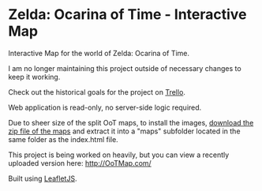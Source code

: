 # Zelda: Ocarina of Time - Interactive Map
Interactive Map for the world of Zelda: Ocarina of Time.

I am no longer maintaining this project outside of necessary changes to keep it working.

Check out the historical goals for the project on [Trello](https://trello.com/b/DSrWWi3Z/ocarina-of-time-interactive-map).

Web application is read-only, no server-side logic required.

Due to sheer size of the split OoT maps, to install the images, [download the zip file of the maps](https://www.mediafire.com/file/c2k3mkvxqby54lz/maps.7z/file) and extract it into a "maps" subfolder located in the same folder as the index.html file.

This project is being worked on heavily, but you can view a recently uploaded version here:
http://OoTMap.com/

Built using [LeafletJS](http://leafletjs.com).
